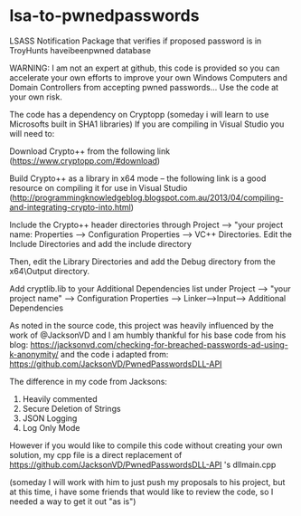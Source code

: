 # lsa-to-pwnedpasswords
LSASS Notification Package that verifies if proposed password is in TroyHunts haveibeenpwned database

WARNING:  I am not an expert at github, this code is provided so you can accelerate your own efforts to improve your own Windows Computers and Domain Controllers from accepting pwned passwords... Use the code at your own risk.

The code has a dependency on Cryptopp (someday i will learn to use Microsofts built in SHA1 libraries)
If you are compiling in Visual Studio you will need to:

Download Crypto++ from the following link (https://www.cryptopp.com/#download)

Build Crypto++ as a library in x64 mode – the following link is a good resource on compiling it for use in Visual Studio (http://programmingknowledgeblog.blogspot.com.au/2013/04/compiling-and-integrating-crypto-into.html)

Include the Crypto++ header directories through Project –> "your project name: Properties –> Configuration Properties –> VC++ Directories. Edit the Include Directories and add the include directory

Then, edit the Library Directories and add the Debug directory from the x64\Output directory.

Add cryptlib.lib to your Additional Dependencies list under Project –> "your project name" –> Configuration Properties –> Linker–>Input–> Additional Dependencies

As noted in the source code, this project was heavily influenced by the work of @JacksonVD and I am humbly thankful for his base code from his blog: https://jacksonvd.com/checking-for-breached-passwords-ad-using-k-anonymity/ and the code i adapted from: https://github.com/JacksonVD/PwnedPasswordsDLL-API

The difference in my code from Jacksons:
1) Heavily commented
2) Secure Deletion of Strings
3) JSON Logging
4) Log Only Mode

However if you would like to compile this code without creating your own solution, my cpp file is a direct replacement of https://github.com/JacksonVD/PwnedPasswordsDLL-API 's dllmain.cpp

(someday I will work with him to just push my proposals to his project, but at this time, i have some friends that would like to review the code, so I needed a way to get it out "as is")
